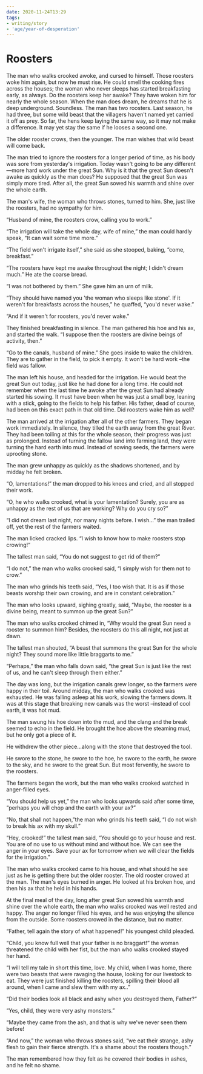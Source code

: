 ```yaml
---
date: 2020-11-24T13:29
tags:
- writing/story
- 'age/year-of-desperation'
---
```


# Roosters

The man who walks crooked awoke, and cursed to himself. Those roosters
woke him again, but now he must rise. He could smell the cooking fires
across the houses; the woman who never sleeps has started breakfasting
early, as always. Do the roosters keep her awake? They have woken him
for nearly the whole season. When the man does dream, he dreams that he
is deep underground. Soundless. The man has two roosters. Last season,
he had three, but some wild beast that the villagers haven't named yet
carried it off as prey. So far, the hens keep laying the same way, so it
may not make a difference. It may yet stay the same if he looses a
second one.

The older rooster crows, then the younger. The man wishes that wild
beast will come back.

The man tried to ignore the roosters for a longer period of time, as his
body was sore from yesterday's irrigation. Today wasn't going to be any
different —more hard work under the great Sun. Why is it that the great
Sun doesn't awake as quickly as the man does? He supposed that the great
Sun was simply more tired. After all, the great Sun sowed his warmth and
shine over the whole earth.

The man's wife, the woman who throws stones, turned to him. She, just
like the roosters, had no sympathy for him.

“Husband of mine, the roosters crow, calling you to work.”

“The irrigation will take the whole day, wife of mine,” the man could
hardly speak, “It can wait some time more.”

“The field won't irrigate itself,” she said as she stooped, baking,
“come, breakfast.”

“The roosters have kept me awake throughout the night; I didn't dream
much.” He ate the coarse bread.

“I was not bothered by them.” She gave him an urn of milk.

“They should have named you 'the woman who sleeps like stone'. If it
weren't for breakfasts across the houses,” he quaffed, “you'd never
wake.”

“And if it weren't for roosters, you'd never wake.”

They finished breakfasting in silence. The man gathered his hoe and his
ax, and started the walk. “I suppose then the roosters are divine beings
of activity, then.”

“Go to the canals, husband of mine.” She goes inside to wake the
children. They are to gather in the field, to pick it empty. It won't be
hard work –the field was fallow.

The man left his house, and headed for the irrigation. He would beat the
great Sun out today, just like he had done for a long time. He could not
remember when the last time he awoke after the great Sun had already
started his sowing. It must have been when he was just a small boy,
leaning with a stick, going to the fields to help his father. His
father, dead of course, had been on this exact path in that old time.
Did roosters wake him as well?

The man arrived at the irrigation after all of the other farmers. They
began work immediately. In silence, they tilled the earth away from the
great River. They had been toiling at this for the whole season, their
progress was just as prolonged. Instead of turning the fallow land into
farming land, they were turning the hard earth into mud. Instead of
sowing seeds, the farmers were uprooting stone.

The man grew unhappy as quickly as the shadows shortened, and by midday
he felt broken.

“O, lamentations!” the man dropped to his knees and cried, and all
stopped their work.

“O, he who walks crooked, what is your lamentation? Surely, you are as
unhappy as the rest of us that are working? Why do you cry so?”

“I did not dream last night, nor many nights before. I wish...” the man
trailed off, yet the rest of the farmers waited.

The man licked cracked lips. “I wish to know how to make roosters stop
crowing!”

The tallest man said, “You do not suggest to get rid of them?”

“I do not,” the man who walks crooked said, “I simply wish for them not
to crow.”

The man who grinds his teeth said, “Yes, I too wish that. It is as if
those beasts worship their own crowing, and are in constant
celebration.”

The man who looks upward, sighing greatly, said, “Maybe, the rooster is
a divine being, meant to summon up the great Sun?”

The man who walks crooked chimed in, “Why would the great Sun need a
rooster to summon him? Besides, the roosters do this all night, not just
at dawn.

The tallest man shouted, “A beast that summons the great Sun for the
whole night? They sound more like little braggarts to me.”

“Perhaps,” the man who falls down said, “the great Sun is just like the
rest of us, and he can't sleep through them either.”

The day was long, but the irrigation canals grew longer, so the farmers
were happy in their toil. Around midday, the man who walks crooked was
exhausted. He was falling asleep at his work, slowing the farmers down.
It was at this stage that breaking new canals was the worst –instead of
cool earth, it was hot mud.

The man swung his hoe down into the mud, and the clang and the break
seemed to echo in the field. He brought the hoe above the steaming mud,
but he only got a piece of it.

He withdrew the other piece...along with the stone that destroyed the
tool.

He swore to the stone, he swore to the hoe, he swore to the earth, he
swore to the sky, and he swore to the great Sun. But most fervently, he
swore to the roosters.

The farmers began the work, but the man who walks crooked watched in
anger-filled eyes.

“You should help us yet,” the man who looks upwards said after some
time, “perhaps you will chop and the earth with your ax?”

“No, that shall not happen,”the man who grinds his teeth said, “I do not
wish to break his ax with my skull.”

“Hey, crooked!” the tallest man said, “You should go to your house and
rest. You are of no use to us without mind and without hoe. We can see
the anger in your eyes. Save your ax for tomorrow when we will clear the
fields for the irrigation.”

The man who walks crooked came to his house, and what should he see just
as he is getting there but the older rooster. The old rooster crowed at
the man. The man's eyes burned in anger. He looked at his broken hoe,
and then his ax that he held in his hands.

At the final meal of the day, long after great Sun sowed his warmth and
shine over the whole earth, the man who walks crooked was well rested
and happy. The anger no longer filled his eyes, and he was enjoying the
silence from the outside. Some roosters crowed in the distance, but no
matter.

“Father, tell again the story of what happened!” his youngest child
pleaded.

“Child, you know full well that your father is no braggart!” the woman
threatened the child with her fist, but the man who walks crooked stayed
her hand.

“I will tell my tale in short this time, love. My child, when I was
home, there were two beasts that were ravaging the house, looking for
our livestock to eat. They were just finished killing the roosters,
spilling their blood all around, when I came and slew them with my ax..”

“Did their bodies look all black and ashy when you destroyed them,
Father?”

“Yes, child, they were very ashy monsters.”

“Maybe they came from the ash, and that is why we've never seen them
before!

“And now,” the woman who throws stones said, “we eat their strange, ashy
flesh to gain their fierce strength. It's a shame about the roosters
though.”

The man remembered how they felt as he covered their bodies in ashes,
and he felt no shame.

